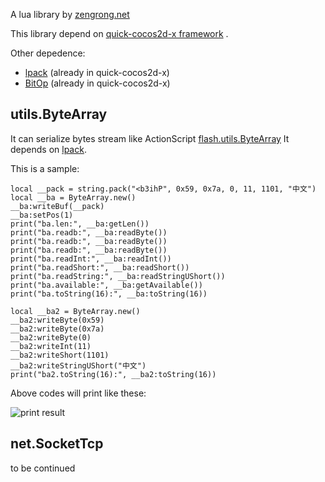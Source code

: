 A lua library by [zengrong.net][2]

This library depend on [quick-cocos2d-x framework][1] .

Other depedence:

* [lpack][3] (already in quick-cocos2d-x)
* [BitOp][4] (already in quick-cocos2d-x)

## utils.ByteArray

It can serialize bytes stream like ActionScript [flash.utils.ByteArray][5]
It depends on [lpack][3].

This is a sample:

	local __pack = string.pack("<b3ihP", 0x59, 0x7a, 0, 11, 1101, "中文")
	local __ba = ByteArray.new()
	__ba:writeBuf(__pack)
	__ba:setPos(1)
	print("ba.len:", __ba:getLen())
	print("ba.readb:", __ba:readByte())
	print("ba.readb:", __ba:readByte())
	print("ba.readb:", __ba:readByte())
	print("ba.readInt:", __ba:readInt())
	print("ba.readShort:", __ba:readShort())
	print("ba.readString:", __ba:readStringUShort())
	print("ba.available:", __ba:getAvailable())
	print("ba.toString(16):", __ba:toString(16))

	local __ba2 = ByteArray.new()
	__ba2:writeByte(0x59)
	__ba2:writeByte(0x7a)
	__ba2:writeByte(0)
	__ba2:writeInt(11)
	__ba2:writeShort(1101)
	__ba2:writeStringUShort("中文")
	print("ba2.toString(16):", __ba2:toString(16))

Above codes will print like these:

![print result][51]

## net.SocketTcp

to be continued

[1]: https://github.com/dualface/quick-cocos2d-x/tree/develop/framework
[2]: http://zengrong.net
[3]: http://underpop.free.fr/l/lua/lpack/
[4]: http://bitop.luajit.org/index.html
[5]: http://help.adobe.com/en_US/FlashPlatform/reference/actionscript/3/flash/utils/ByteArray.html
[51]: http://zengrong.net/wp-content/uploads/2013/11/luabytearray.png
